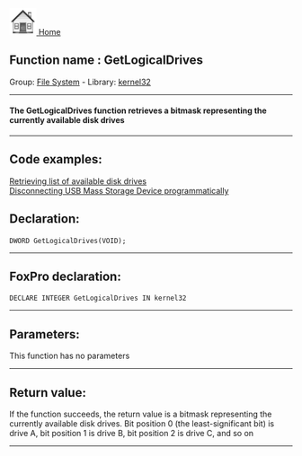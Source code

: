 [<img src="../../images/home.png"> Home ](https://github.com/VFPX/Win32API)  

## Function name : GetLogicalDrives
Group: [File System](../../functions_group.md#File_System)  -  Library: [kernel32](../../libraries.md#kernel32)  
***  


#### The GetLogicalDrives function retrieves a bitmask representing the currently available disk drives
***  


## Code examples:
[Retrieving list of available disk drives](../../samples/sample_013.md)  
[Disconnecting USB Mass Storage Device programmatically](../../samples/sample_553.md)  

## Declaration:
```foxpro  
DWORD GetLogicalDrives(VOID);  
```  
***  


## FoxPro declaration:
```foxpro  
DECLARE INTEGER GetLogicalDrives IN kernel32  
```  
***  


## Parameters:
This function has no parameters  
***  


## Return value:
If the function succeeds, the return value is a bitmask representing the currently available disk drives. Bit position 0 (the least-significant bit) is drive A, bit position 1 is drive B, bit position 2 is drive C, and so on  
***  

